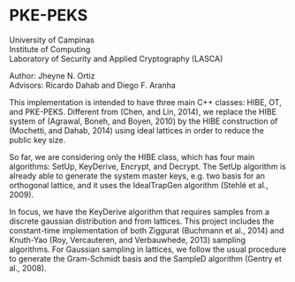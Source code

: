 # PKE-PEKS
<p> 
University of Campinas <br>
Institute of Computing <br>
Laboratory of Security and Applied Cryptography (LASCA) <br>
</p>

<p>
Author: Jheyne N. Ortiz <br/>
Advisors: Ricardo Dahab and Diego F. Aranha <br/>
</p>

<p>
This implementation is intended to have three main C++ classes: HIBE, OT, and PKE-PEKS. Different from (Chen, and Lin, 2014), we replace the HIBE system of (Agrawal, Boneh, and Boyen, 2010) by the HIBE construction of (Mochetti, and Dahab, 2014) using ideal lattices in order to reduce the public key size.
</p>

<p>
So far, we are considering only the HIBE class, which has four main algorithms: SetUp, KeyDerive, Encrypt, and Decrypt. The SetUp algorithm is already able to generate the system master keys, e.g. two basis for an orthogonal lattice, and it uses the IdealTrapGen algorithm (Stehlé et al., 2009).
</p>

<p>
In focus, we have the KeyDerive algorithm that requires samples from a discrete gaussian distribution and from lattices. This project includes the constant-time implementation of both Ziggurat (Buchmann et al., 2014) and Knuth-Yao (Roy, Vercauteren, and Verbauwhede, 2013) sampling algorithms. For Gaussian sampling in lattices, we follow the usual procedure to generate the Gram-Schmidt basis and the SampleD algorithm (Gentry et al., 2008).
</p>
